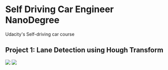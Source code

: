 # Self Driving Car Engineer NanoDegree
Udacity's Self-driving car course

## Project 1: Lane Detection using Hough Transform

![](solidWhiteRight.gif)
![](solidYellowLeft.gif)

